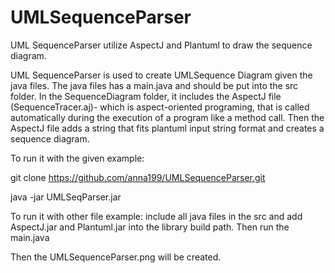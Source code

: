 # UMLSequenceParser

UML SequenceParser utilize AspectJ and Plantuml to draw the sequence diagram.

UML SequenceParser is used to create UMLSequence Diagram given the java files.
The java files has a main.java and should be put into the src folder. In the SequenceDiagram folder, it includes the AspectJ file (SequenceTracer.aj)- which is aspect-oriented programing, that is called automatically during the execution of a program like a method call. Then the AspectJ file adds a string that fits plantuml input string format and creates a sequence diagram.

To run it with the given example:

git clone https://github.com/anna199/UMLSequenceParser.git

java -jar UMLSeqParser.jar

To run it with other file example:
include all java files in the src and add AspectJ.jar and Plantuml.jar into the library build path. Then run the main.java

Then the UMLSequenceParser.png will be created.